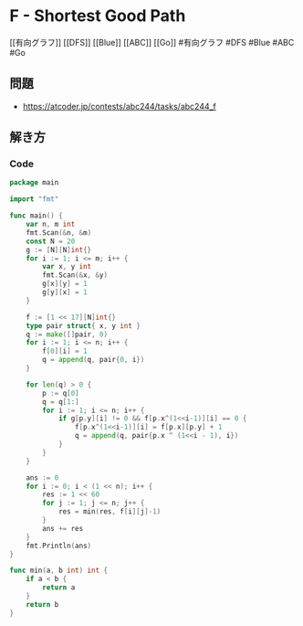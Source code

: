 # F - Shortest Good Path
[[有向グラフ]] [[DFS]] [[Blue]] [[ABC]] [[Go]]
#有向グラフ #DFS #Blue #ABC #Go 

## 問題
- https://atcoder.jp/contests/abc244/tasks/abc244_f

## 解き方
### Code
```go
package main

import "fmt"

func main() {
	var n, m int
	fmt.Scan(&n, &m)
	const N = 20
	g := [N][N]int{}
	for i := 1; i <= m; i++ {
		var x, y int
		fmt.Scan(&x, &y)
		g[x][y] = 1
		g[y][x] = 1
	}

	f := [1 << 17][N]int{}
	type pair struct{ x, y int }
	q := make([]pair, 0)
	for i := 1; i <= n; i++ {
		f[0][i] = 1
		q = append(q, pair{0, i})
	}

	for len(q) > 0 {
		p := q[0]
		q = q[1:]
		for i := 1; i <= n; i++ {
			if g[p.y][i] != 0 && f[p.x^(1<<i-1)][i] == 0 {
				f[p.x^(1<<i-1)][i] = f[p.x][p.y] + 1
				q = append(q, pair{p.x ^ (1<<i - 1), i})
			}
		}
	}

	ans := 0
	for i := 0; i < (1 << n); i++ {
		res := 1 << 60
		for j := 1; j <= n; j++ {
			res = min(res, f[i][j]-1)
		}
		ans += res
	}
	fmt.Println(ans)
}

func min(a, b int) int {
	if a < b {
		return a
	}
	return b
}
```